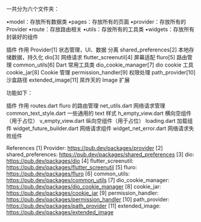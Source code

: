 一共分为六个文件夹：

•model：存放所有数据类
•pages：存放所有的页面
•provider：存放所有的 Provider
•route：存放路由相关
•utils：存放所有的工具类
•widgets：存放所有封装好的组件



插件	作用
Provider[1]	状态管理，UI、数据 分离
shared_preferences[2]	本地存储数据，持久化
dio[3]	网络请求
flutter_screenutil[4]	屏幕适配
fluro[5]	路由管理
common_utils[6]	Dart 常用工具类
dio_cookie_manager[7]	dio cookie 工具
cookie_jar[8]	Cookie 管理
permission_handler[9]	权限处理
path_provider[10]	沙盒路径
extended_image[11]	屌炸天的 Image 扩展



功能如下：

插件	作用
routes.dart	fluro 的路由管理
net_utils.dart	网络请求管理
common_text_style.dart	一些通用的 text 样式
h_empty_view.dart	横向空组件（用于占位）
v_empty_view.dart	纵向空组件（用于占位）
loading.dart	加载组件
widget_future_builder.dart	网络请求组件
widget_net_error.dart	网络请求失败组件



References
[1] Provider: https://pub.dev/packages/provider
[2] shared_preferences: https://pub.dev/packages/shared_preferences
[3] dio: https://pub.dev/packages/dio
[4] flutter_screenutil: https://pub.dev/packages/flutter_screenutil
[5] fluro: https://pub.dev/packages/fluro
[6] common_utils: https://pub.dev/packages/common_utils
[7] dio_cookie_manager: https://pub.dev/packages/dio_cookie_manager
[8] cookie_jar: https://pub.dev/packages/cookie_jar
[9] permission_handler: https://pub.dev/packages/permission_handler
[10] path_provider: https://pub.dev/packages/path_provider
[11] extended_image: https://pub.dev/packages/extended_image
